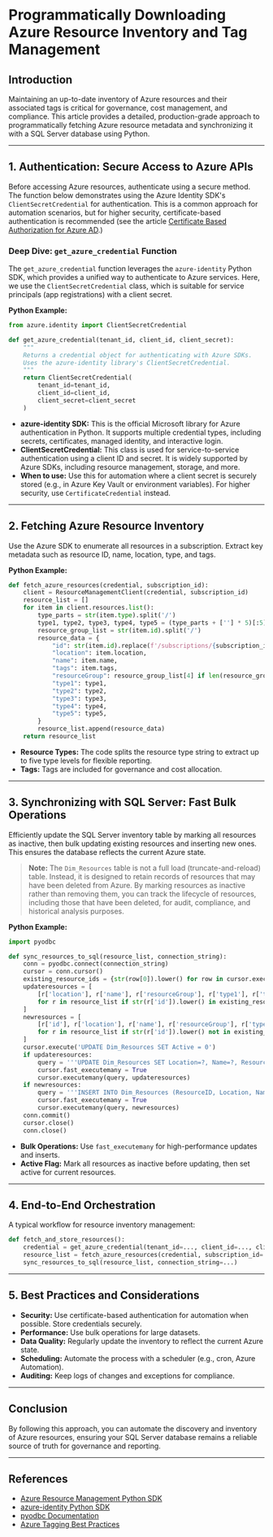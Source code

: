 <!-- Azure Resources Article -->

# Programmatically Downloading Azure Resource Inventory and Tag Management

## Introduction

Maintaining an up-to-date inventory of Azure resources and their associated tags is critical for governance, cost management, and compliance. This article provides a detailed, production-grade approach to programmatically fetching Azure resource metadata and synchronizing it with a SQL Server database using Python. 

---

## 1. Authentication: Secure Access to Azure APIs

Before accessing Azure resources, authenticate using a secure method. The function below demonstrates using the Azure Identity SDK's `ClientSecretCredential` for authentication. This is a common approach for automation scenarios, but for higher security, certificate-based authentication is recommended (see the article [Certificate Based Authorization for Azure AD](azure-ad-certificate.md).)

### Deep Dive: `get_azure_credential` Function

The `get_azure_credential` function leverages the `azure-identity` Python SDK, which provides a unified way to authenticate to Azure services. Here, we use the `ClientSecretCredential` class, which is suitable for service principals (app registrations) with a client secret.

**Python Example:**

```python
from azure.identity import ClientSecretCredential

def get_azure_credential(tenant_id, client_id, client_secret):
    """
    Returns a credential object for authenticating with Azure SDKs.
    Uses the azure-identity library's ClientSecretCredential.
    """
    return ClientSecretCredential(
        tenant_id=tenant_id,
        client_id=client_id,
        client_secret=client_secret
    )
```

- **azure-identity SDK:** This is the official Microsoft library for Azure authentication in Python. It supports multiple credential types, including secrets, certificates, managed identity, and interactive login.
- **ClientSecretCredential:** This class is used for service-to-service authentication using a client ID and secret. It is widely supported by Azure SDKs, including resource management, storage, and more.
- **When to use:** Use this for automation where a client secret is securely stored (e.g., in Azure Key Vault or environment variables). For higher security, use `CertificateCredential` instead.

---

## 2. Fetching Azure Resource Inventory

Use the Azure SDK to enumerate all resources in a subscription. Extract key metadata such as resource ID, name, location, type, and tags.

**Python Example:**

```python
def fetch_azure_resources(credential, subscription_id):
    client = ResourceManagementClient(credential, subscription_id)
    resource_list = []
    for item in client.resources.list():
        type_parts = str(item.type).split('/')
        type1, type2, type3, type4, type5 = (type_parts + [''] * 5)[:5]
        resource_group_list = str(item.id).split('/')
        resource_data = {
            "id": str(item.id).replace(f'/subscriptions/{subscription_id}/', ''),
            "location": item.location,
            "name": item.name,
            "tags": item.tags,
            "resourceGroup": resource_group_list[4] if len(resource_group_list) >= 4 else '',
            "type1": type1,
            "type2": type2,
            "type3": type3,
            "type4": type4,
            "type5": type5,
        }
        resource_list.append(resource_data)
    return resource_list
```

- **Resource Types:** The code splits the resource type string to extract up to five type levels for flexible reporting.
- **Tags:** Tags are included for governance and cost allocation.

---

## 3. Synchronizing with SQL Server: Fast Bulk Operations

Efficiently update the SQL Server inventory table by marking all resources as inactive, then bulk updating existing resources and inserting new ones. This ensures the database reflects the current Azure state.

> **Note:** The `Dim_Resources` table is not a full load (truncate-and-reload) table. Instead, it is designed to retain records of resources that may have been deleted from Azure. By marking resources as inactive rather than removing them, you can track the lifecycle of resources, including those that have been deleted, for audit, compliance, and historical analysis purposes.

**Python Example:**

```python
import pyodbc

def sync_resources_to_sql(resource_list, connection_string):
    conn = pyodbc.connect(connection_string)
    cursor = conn.cursor()
    existing_resource_ids = {str(row[0]).lower() for row in cursor.execute("SELECT ResourceID FROM Dim_Resources").fetchall()}
    updateresources = [
        [r['location'], r['name'], r['resourceGroup'], r['type1'], r['type2'], r['type3'], r['type4'], r['type5'], True, r['id']]
        for r in resource_list if str(r['id']).lower() in existing_resource_ids
    ]
    newresources = [
        [r['id'], r['location'], r['name'], r['resourceGroup'], r['type1'], r['type2'], r['type3'], r['type4'], r['type5'], True]
        for r in resource_list if str(r['id']).lower() not in existing_resource_ids
    ]
    cursor.execute('UPDATE Dim_Resources SET Active = 0')
    if updateresources:
        query = '''UPDATE Dim_Resources SET Location=?, Name=?, ResourceGroup=?, Type1=?, Type2=?, Type3=?, Type4=?, Type5=?, Active=? WHERE ResourceId=?'''
        cursor.fast_executemany = True
        cursor.executemany(query, updateresources)
    if newresources:
        query = '''INSERT INTO Dim_Resources (ResourceID, Location, Name, ResourceGroup, Type1, Type2, Type3, Type4, Type5, Active) VALUES (?,?,?,?,?,?,?,?,?,?)'''
        cursor.fast_executemany = True
        cursor.executemany(query, newresources)
    conn.commit()
    cursor.close()
    conn.close()
```

- **Bulk Operations:** Use `fast_executemany` for high-performance updates and inserts.
- **Active Flag:** Mark all resources as inactive before updating, then set active for current resources.

---

## 4. End-to-End Orchestration

A typical workflow for resource inventory management:

```python
def fetch_and_store_resources():
    credential = get_azure_credential(tenant_id=..., client_id=..., client_secret=...)
    resource_list = fetch_azure_resources(credential, subscription_id=...)
    sync_resources_to_sql(resource_list, connection_string=...)
```

---

## 5. Best Practices and Considerations

- **Security:** Use certificate-based authentication for automation when possible. Store credentials securely.
- **Performance:** Use bulk operations for large datasets.
- **Data Quality:** Regularly update the inventory to reflect the current Azure state.
- **Scheduling:** Automate the process with a scheduler (e.g., cron, Azure Automation).
- **Auditing:** Keep logs of changes and exceptions for compliance.

---

## Conclusion

By following this approach, you can automate the discovery and inventory of Azure resources, ensuring your SQL Server database remains a reliable source of truth for governance and reporting.

---

## References
- [Azure Resource Management Python SDK](https://learn.microsoft.com/en-us/python/api/overview/azure/resources)
- [azure-identity Python SDK](https://learn.microsoft.com/en-us/python/api/overview/azure/identity-readme)
- [pyodbc Documentation](https://github.com/mkleehammer/pyodbc/wiki)
- [Azure Tagging Best Practices](https://learn.microsoft.com/en-us/azure/azure-resource-manager/management/tag-resources)

